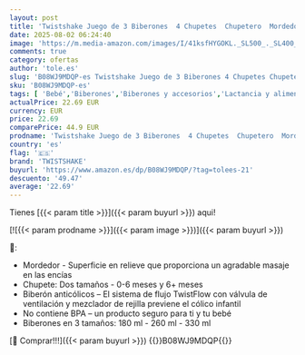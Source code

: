 ```yaml
---
layout: post
title: 'Twistshake Juego de 3 Biberones  4 Chupetes  Chupetero  Mordedor Refrigerante  Vaso de Aprendizaje  6 Bolsas Reutilizables  Sin BPA  Rosa/Blanco'
date: 2025-08-02 06:24:40
image: 'https://m.media-amazon.com/images/I/41ksfHYGOKL._SL500_._SL400_.jpg'
comments: true
category: ofertas
author: 'tole.es'
slug: 'B08WJ9MDQP-es Twistshake Juego de 3 Biberones 4 Chupetes Chupetero...'
sku: 'B08WJ9MDQP-es'
tags: [ 'Bebé','Biberones','Biberones y accesorios','Lactancia y alimentación','biberones','chupetes','twistshake','🇪🇸', ]
actualPrice: 22.69 EUR
currency: EUR
price: 22.69
comparePrice: 44.9 EUR
prodname: 'Twistshake Juego de 3 Biberones  4 Chupetes  Chupetero  Mordedor Refrigerante  Vaso de Aprendizaje  6 Bolsas Reutilizables  Sin BPA  Rosa/Blanco'
country: 'es'
flag: '🇪🇸'
brand: 'TWISTSHAKE'
buyurl: 'https://www.amazon.es/dp/B08WJ9MDQP/?tag=tolees-21'
descuento: '49.47'
average: '22.69'
---
```


Tienes [{{< param title >}}]({{< param buyurl >}}) aqui!

[![{{< param prodname >}}]({{< param image >}})]({{< param buyurl >}})

🔎:

- Mordedor - Superficie en relieve que proporciona un agradable masaje en las encías
- Chupete: Dos tamaños - 0-6 meses y 6+ meses
- Biberón anticólicos – El sistema de flujo TwistFlow con válvula de ventilación y mezclador de rejilla previene el cólico infantil
- No contiene BPA – un producto seguro para ti y tu bebé
- Biberones en 3 tamaños: 180 ml - 260 ml - 330 ml

[🛒 Comprar!!!]({{< param buyurl >}})
{{<world>}}B08WJ9MDQP{{</world>}}
